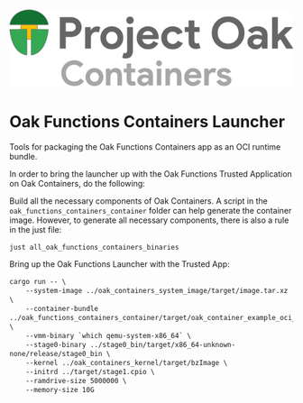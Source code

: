 <!-- Oak Logo Start -->
<!-- An HTML element is intentionally used since GitHub recommends this approach to handle different images in dark/light modes. Ref: https://docs.github.com/en/get-started/writing-on-github/getting-started-with-writing-and-formatting-on-github/basic-writing-and-formatting-syntax#specifying-the-theme-an-image-is-shown-to -->
<!-- markdownlint-disable-next-line MD033 -->
<h1><picture><source media="(prefers-color-scheme: dark)" srcset="/docs/oak-logo/svgs/oak-containers-negative-colour.svg?sanitize=true"><source media="(prefers-color-scheme: light)" srcset="/docs/oak-logo/svgs/oak-containers.svg?sanitize=true"><img alt="Project Oak Containers Logo" src="/docs/oak-logo/svgs/oak-containers.svg?sanitize=true"></picture></h1>
<!-- Oak Logo End -->

# Oak Functions Containers Launcher

Tools for packaging the Oak Functions Containers app as an OCI runtime bundle.

In order to bring the launcher up with the Oak Functions Trusted Application on
Oak Containers, do the following:

Build all the necessary components of Oak Containers. A script in the ```oak_functions_containers_container``` folder can help generate the container image. However, to generate all necessary components, there is also a rule in the just file:
```
just all_oak_functions_containers_binaries
```

Bring up the Oak Functions Launcher with the Trusted App:
```
cargo run -- \
    --system-image ../oak_containers_system_image/target/image.tar.xz \
    --container-bundle ../oak_functions_containers_container/target/oak_container_example_oci_filesystem_bundle.tar \
    --vmm-binary `which qemu-system-x86_64` \
    --stage0-binary ../stage0_bin/target/x86_64-unknown-none/release/stage0_bin \
    --kernel ../oak_containers_kernel/target/bzImage \
    --initrd ../target/stage1.cpio \
    --ramdrive-size 5000000 \
    --memory-size 10G
```
